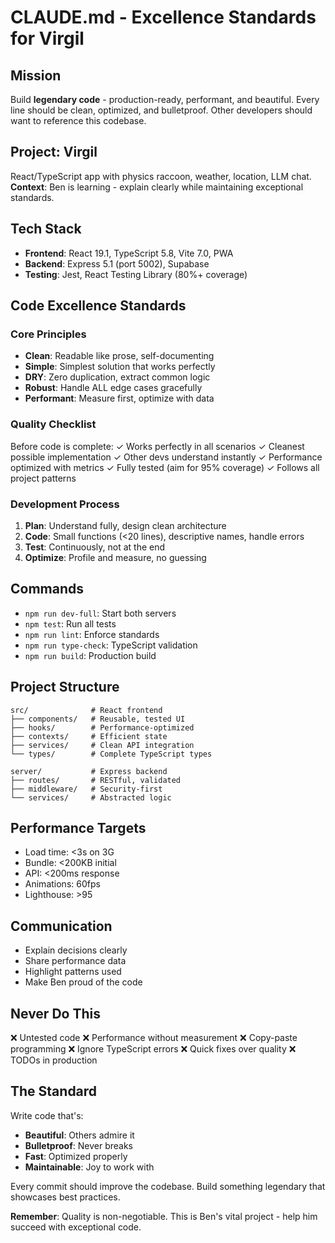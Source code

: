 # CLAUDE.md - Excellence Standards for Virgil

## Mission

Build **legendary code** - production-ready, performant, and beautiful. Every line should be clean, optimized, and bulletproof. Other developers should want to reference this codebase.

## Project: Virgil

React/TypeScript app with physics raccoon, weather, location, LLM chat.
**Context**: Ben is learning - explain clearly while maintaining exceptional standards.

## Tech Stack

- **Frontend**: React 19.1, TypeScript 5.8, Vite 7.0, PWA
- **Backend**: Express 5.1 (port 5002), Supabase
- **Testing**: Jest, React Testing Library (80%+ coverage)

## Code Excellence Standards

### Core Principles

- **Clean**: Readable like prose, self-documenting
- **Simple**: Simplest solution that works perfectly
- **DRY**: Zero duplication, extract common logic
- **Robust**: Handle ALL edge cases gracefully
- **Performant**: Measure first, optimize with data

### Quality Checklist

Before code is complete:
✓ Works perfectly in all scenarios
✓ Cleanest possible implementation
✓ Other devs understand instantly
✓ Performance optimized with metrics
✓ Fully tested (aim for 95% coverage)
✓ Follows all project patterns

### Development Process

1. **Plan**: Understand fully, design clean architecture
2. **Code**: Small functions (<20 lines), descriptive names, handle errors
3. **Test**: Continuously, not at the end
4. **Optimize**: Profile and measure, no guessing

## Commands

- `npm run dev-full`: Start both servers
- `npm test`: Run all tests
- `npm run lint`: Enforce standards
- `npm run type-check`: TypeScript validation
- `npm run build`: Production build

## Project Structure

```
src/              # React frontend
├── components/   # Reusable, tested UI
├── hooks/        # Performance-optimized
├── contexts/     # Efficient state
├── services/     # Clean API integration
└── types/        # Complete TypeScript types

server/           # Express backend
├── routes/       # RESTful, validated
├── middleware/   # Security-first
└── services/     # Abstracted logic
```

## Performance Targets

- Load time: <3s on 3G
- Bundle: <200KB initial
- API: <200ms response
- Animations: 60fps
- Lighthouse: >95

## Communication

- Explain decisions clearly
- Share performance data
- Highlight patterns used
- Make Ben proud of the code

## Never Do This

❌ Untested code
❌ Performance without measurement
❌ Copy-paste programming
❌ Ignore TypeScript errors
❌ Quick fixes over quality
❌ TODOs in production

## The Standard

Write code that's:

- **Beautiful**: Others admire it
- **Bulletproof**: Never breaks
- **Fast**: Optimized properly
- **Maintainable**: Joy to work with

Every commit should improve the codebase. Build something legendary that showcases best practices.

**Remember**: Quality is non-negotiable. This is Ben's vital project - help him succeed with exceptional code.
